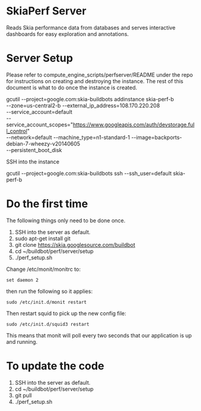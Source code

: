 SkiaPerf Server
===============

Reads Skia performance data from databases and serves interactive dashboards
for easy exploration and annotations.

Server Setup
============

Please refer to compute_engine_scripts/perfserver/README under the repo for
instructions on creating and destroying the instance. The rest of this document
is what to do once the instance is created.

  gcutil --project=google.com:skia-buildbots addinstance skia-perf-b \
    --zone=us-central2-b --external_ip_address=108.170.220.208 \
    --service_account=default \
    --service_account_scopes="https://www.googleapis.com/auth/devstorage.full_control" \
    --network=default --machine_type=n1-standard-1 --image=backports-debian-7-wheezy-v20140605 \
    --persistent_boot_disk

SSH into the instance

  gcutil --project=google.com:skia-buildbots ssh --ssh_user=default skia-perf-b

Do the first time
=================

The following things only need to be done once.

1. SSH into the server as default.
2. sudo apt-get install git
3. git clone https://skia.googlesource.com/buildbot
4. cd ~/buildbot/perf/server/setup
5. ./perf_setup.sh

Change /etc/monit/monitrc to:

    set daemon 2

then run the following so it applies:

    sudo /etc/init.d/monit restart

Then restart squid to pick up the new config file:

    sudo /etc/init.d/squid3 restart

This means that monit will poll every two seconds that our application is up
and running.

To update the code
==================

1. SSH into the server as default.
2. cd ~/buildbot/perf/server/setup
3. git pull
4. ./perf_setup.sh
